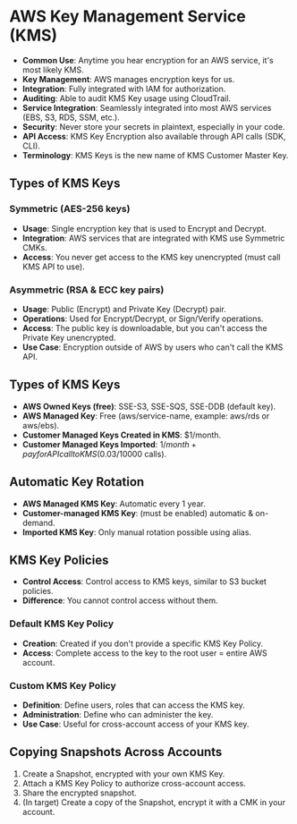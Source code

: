 # AWS Key Management Service (KMS)

- **Common Use**: Anytime you hear encryption for an AWS service, it's most likely KMS.
- **Key Management**: AWS manages encryption keys for us.
- **Integration**: Fully integrated with IAM for authorization.
- **Auditing**: Able to audit KMS Key usage using CloudTrail.
- **Service Integration**: Seamlessly integrated into most AWS services (EBS, S3, RDS, SSM, etc.).
- **Security**: Never store your secrets in plaintext, especially in your code.
- **API Access**: KMS Key Encryption also available through API calls (SDK, CLI).
- **Terminology**: KMS Keys is the new name of KMS Customer Master Key.

## Types of KMS Keys

### Symmetric (AES-256 keys)

- **Usage**: Single encryption key that is used to Encrypt and Decrypt.
- **Integration**: AWS services that are integrated with KMS use Symmetric CMKs.
- **Access**: You never get access to the KMS key unencrypted (must call KMS API to use).

### Asymmetric (RSA & ECC key pairs)

- **Usage**: Public (Encrypt) and Private Key (Decrypt) pair.
- **Operations**: Used for Encrypt/Decrypt, or Sign/Verify operations.
- **Access**: The public key is downloadable, but you can't access the Private Key unencrypted.
- **Use Case**: Encryption outside of AWS by users who can't call the KMS API.

## Types of KMS Keys

- **AWS Owned Keys (free)**: SSE-S3, SSE-SQS, SSE-DDB (default key).
- **AWS Managed Key**: Free (aws/service-name, example: aws/rds or aws/ebs).
- **Customer Managed Keys Created in KMS**: $1/month.
- **Customer Managed Keys Imported**: $1/month + pay for API call to KMS ($0.03/10000 calls).

## Automatic Key Rotation

- **AWS Managed KMS Key**: Automatic every 1 year.
- **Customer-managed KMS Key**: (must be enabled) automatic & on-demand.
- **Imported KMS Key**: Only manual rotation possible using alias.

## KMS Key Policies

- **Control Access**: Control access to KMS keys, similar to S3 bucket policies.
- **Difference**: You cannot control access without them.

### Default KMS Key Policy

- **Creation**: Created if you don't provide a specific KMS Key Policy.
- **Access**: Complete access to the key to the root user = entire AWS account.

### Custom KMS Key Policy

- **Definition**: Define users, roles that can access the KMS key.
- **Administration**: Define who can administer the key.
- **Use Case**: Useful for cross-account access of your KMS key.

## Copying Snapshots Across Accounts

1. Create a Snapshot, encrypted with your own KMS Key.
2. Attach a KMS Key Policy to authorize cross-account access.
3. Share the encrypted snapshot.
4. (In target) Create a copy of the Snapshot, encrypt it with a CMK in your account.

